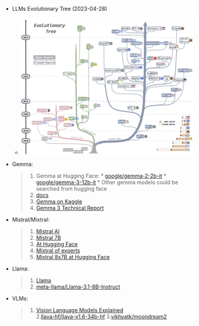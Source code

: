 * LLMs Evolutionary Tree (2023-04-28)
    * ![LLMs Evolutionary Tree (2023-04-28)](img/LLMs_Evolutionary_Tree.jpg)
* Gemma:
	
	> 1. Gemma at Hugging Face:
		* [google/gemma-2-2b-it](https://huggingface.co/google/gemma-2-2b-it)
		* [google/gemma-3-12b-it](https://huggingface.co/google/gemma-3-12b-it)
        * Other gemma models could be searched from hugging face
	> 2. [docs](https://ai.google.dev/gemma/docs/core)
	> 3. [Gemma on Kaggle](https://www.kaggle.com/models/google/gemma-3)
	> 4. [Gemma 3 Technical Report](https://storage.googleapis.com/deepmind-media/gemma/Gemma3Report.pdf)
	
* Mistral/Mixtral:

	> 1. [Mistral AI](https://mistral.ai/)
	> 2. [Mistral 7B](https://mistral.ai/news/announcing-mistral-7b)
	> 3. [At Hugging Face](https://huggingface.co/mistralai)
	> 4. [Mixtral of experts](https://mistral.ai/news/mixtral-of-experts)
	> 5. [Mixtral 8x7B at Hugging Face](https://huggingface.co/mistralai/Mixtral-8x7B-v0.1)

* Llama:

	> 1. [Llama](https://www.llama.com/)
	> 2. [meta-llama/Llama-3.1-8B-Instruct](https://huggingface.co/meta-llama/Llama-3.1-8B-Instruct)
	
* VLMs:

	> 1. [Vision Language Models Explained](https://huggingface.co/blog/vlms)	
    > 2.[llava-hf/llava-v1.6-34b-hf](https://huggingface.co/llava-hf/llava-v1.6-34b-hf)
	> 3.[vikhyatk/moondream2](https://huggingface.co/vikhyatk/moondream2)